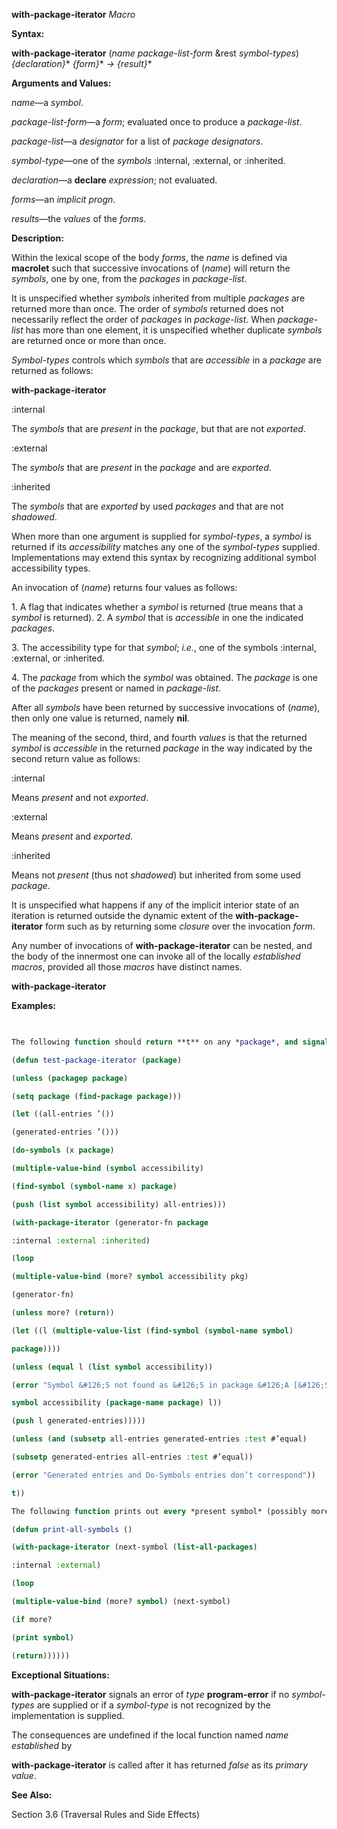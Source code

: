 **with-package-iterator** *Macro* 



**Syntax:** 



**with-package-iterator** (*name package-list-form* &amp;rest *symbol-types*) *\{declaration\}*\* *\{form\}*\* *→ \{result\}*\* 



**Arguments and Values:** 



*name*—a *symbol*. 



*package-list-form*—a *form*; evaluated once to produce a *package-list*. 



*package-list*—a *designator* for a list of *package designators*. 



*symbol-type*—one of the *symbols* :internal, :external, or :inherited. 



*declaration*—a **declare** *expression*; not evaluated. 



*forms*—an *implicit progn*. 



*results*—the *values* of the *forms*. 



**Description:** 



Within the lexical scope of the body *forms*, the *name* is defined via **macrolet** such that successive invocations of (*name*) will return the *symbols*, one by one, from the *packages* in *package-list*. 



It is unspecified whether *symbols* inherited from multiple *packages* are returned more than once. The order of *symbols* returned does not necessarily reflect the order of *packages* in *package-list*. When *package-list* has more than one element, it is unspecified whether duplicate *symbols* are returned once or more than once. 



*Symbol-types* controls which *symbols* that are *accessible* in a *package* are returned as follows: 



 



 



**with-package-iterator** 



:internal 



The *symbols* that are *present* in the *package*, but that are not *exported*. 



:external 



The *symbols* that are *present* in the *package* and are *exported*. 



:inherited 



The *symbols* that are *exported* by used *packages* and that are not *shadowed*. 



When more than one argument is supplied for *symbol-types*, a *symbol* is returned if its *accessibility* matches any one of the *symbol-types* supplied. Implementations may extend this syntax by recognizing additional symbol accessibility types. 



An invocation of (*name*) returns four values as follows: 



1\. A flag that indicates whether a *symbol* is returned (true means that a *symbol* is returned). 2. A *symbol* that is *accessible* in one the indicated *packages*. 



3\. The accessibility type for that *symbol*; *i.e.*, one of the symbols :internal, :external, or :inherited. 



4\. The *package* from which the *symbol* was obtained. The *package* is one of the *packages* present or named in *package-list*. 



After all *symbols* have been returned by successive invocations of (*name*), then only one value is returned, namely **nil**. 



The meaning of the second, third, and fourth *values* is that the returned *symbol* is *accessible* in the returned *package* in the way indicated by the second return value as follows: 



:internal 



Means *present* and not *exported*. 



:external 



Means *present* and *exported*. 



:inherited 



Means not *present* (thus not *shadowed*) but inherited from some used *package*. 



It is unspecified what happens if any of the implicit interior state of an iteration is returned outside the dynamic extent of the **with-package-iterator** form such as by returning some *closure* over the invocation *form*. 



Any number of invocations of **with-package-iterator** can be nested, and the body of the innermost one can invoke all of the locally *established macros*, provided all those *macros* have distinct names. 







 



 



**with-package-iterator** 



**Examples:**
```lisp
 

The following function should return **t** on any *package*, and signal an error if the usage of **with-package-iterator** does not agree with the corresponding usage of **do-symbols**. 

(defun test-package-iterator (package) 

(unless (packagep package) 

(setq package (find-package package))) 

(let ((all-entries ’()) 

(generated-entries ’())) 

(do-symbols (x package) 

(multiple-value-bind (symbol accessibility) 

(find-symbol (symbol-name x) package) 

(push (list symbol accessibility) all-entries))) 

(with-package-iterator (generator-fn package 

:internal :external :inherited) 

(loop 

(multiple-value-bind (more? symbol accessibility pkg) 

(generator-fn) 

(unless more? (return)) 

(let ((l (multiple-value-list (find-symbol (symbol-name symbol) 

package)))) 

(unless (equal l (list symbol accessibility)) 

(error "Symbol &#126;S not found as &#126;S in package &#126;A [&#126;S]" 

symbol accessibility (package-name package) l)) 

(push l generated-entries))))) 

(unless (and (subsetp all-entries generated-entries :test #’equal) 

(subsetp generated-entries all-entries :test #’equal)) 

(error "Generated entries and Do-Symbols entries don’t correspond")) 

t)) 

The following function prints out every *present symbol* (possibly more than once): 

(defun print-all-symbols () 

(with-package-iterator (next-symbol (list-all-packages) 

:internal :external) 

(loop 

(multiple-value-bind (more? symbol) (next-symbol) 

(if more? 

(print symbol) 

(return)))))) 


```
**Exceptional Situations:** 



**with-package-iterator** signals an error of *type* **program-error** if no *symbol-types* are supplied or if a *symbol-type* is not recognized by the implementation is supplied. 



The consequences are undefined if the local function named *name established* by 



 



 



**with-package-iterator** is called after it has returned *false* as its *primary value*. 



**See Also:** 



Section 3.6 (Traversal Rules and Side Effects) 



